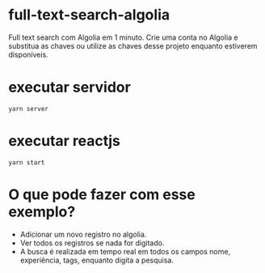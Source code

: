 # full-text-search-algolia
Full text search com Algolia em 1 minuto. Crie uma conta no Algolia e substitua as chaves ou utilize as chaves desse projeto enquanto estiverem disponíveis.


# executar servidor
`yarn server`

# executar reactjs
`yarn start`

# O que pode fazer com esse exemplo? 
- Adicionar um novo registro no algolia.
- Ver todos os registros se nada for digitado.
- A busca é realizada em tempo real em todos os campos nome, experiência, tags, enquanto digita a pesquisa.


